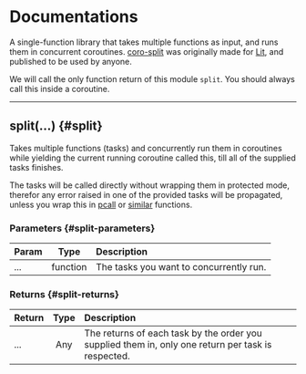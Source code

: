 # Documentations

A single-function library that takes multiple functions as input, and runs them in concurrent coroutines. [coro-split](https://github.com/luvit/lit/blob/master/deps/coro-split.lua) was originally made for [Lit](https://github.com/luvit/lit/), and published to be used by anyone.

We will call the only function return of this module `split`. You should always call this inside a coroutine.

----

## split(...) {#split}

Takes multiple functions (tasks) and concurrently run them in coroutines while yielding the current running coroutine called this, till all of the supplied tasks finishes.

The tasks will be called directly without wrapping them in protected mode, therefor any error raised in one of the provided tasks will be propagated, unless you wrap this in [pcall](https://www.lua.org/manual/5.4/manual.html#pdf-pcall) or [similar](https://www.lua.org/manual/5.4/manual.html#pdf-xpcall) functions.

### Parameters {#split-parameters}

| Param | Type   | Description |
|:------|:------:|:------------|
| ...   | function | The tasks you want to concurrently run. |

### Returns {#split-returns}

| Return | Type   | Description |
|:-------|:------:|:------------|
| ...    | Any    | The returns of each task by the order you supplied them in, only one return per task is respected. |
